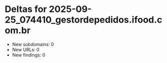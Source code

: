 # Deltas for 2025-09-25_074410_gestordepedidos.ifood.com.br
- New subdomains: 0
- New URLs: 0
- New findings: 0
